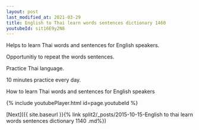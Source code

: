 ```yaml
---
layout: post
last_modified_at: 2021-03-29
title: English to Thai learn words sentences dictionary 1460 
youtubeId: sit16E9y2N8
---
```

 
 
Helps to learn Thai words and sentences for English speakers.

Opportunitiy to repeat the words sentences. 

Practice Thai language. 
 
10 minutes practice every day. 
 
How to learn Thai words and sentences for English speakers 
 
{% include youtubePlayer.html id=page.youtubeId %}
 
 
[Next]({{ site.baseurl }}{% link  split2/_posts/2015-10-15-English to thai learn words sentences dictionary 1140 .md%})
 
